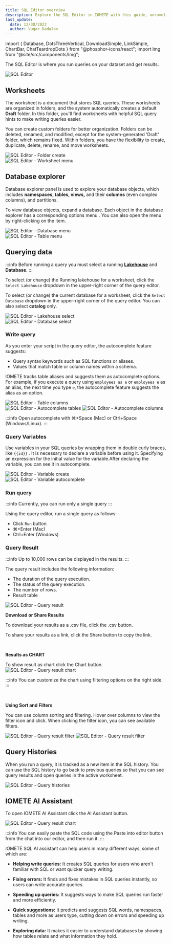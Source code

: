 ```yaml
---
title: SQL Editor overview
description: Explore the SQL Editor in IOMETE with this guide, unraveling the intricacies of querying for a seamless and efficient data exploration experience.
last_update:
  date: 12/30/2022
  author: Vugar Dadalov
---
```


import { Database, DotsThreeVertical, DownloadSimple, LinkSimple, ChartBar, ChatTeardropDots } from "@phosphor-icons/react";
import Img from "@site/src/components/Img";

The SQL Editor is where you run queries on your dataset and get results.

<Img src="/img/user-guide/sql-editor/sql-editor.png" alt="SQL Editor"/>

## Worksheets

The worksheet is a document that stores SQL queries. These worksheets are organized in folders, and the system automatically creates a default **Draft** folder. In this folder, you'll find worksheets with helpful SQL query hints to make writing queries easier.

You can create custom folders for better organization. Folders can be deleted, renamed, and modified, except for the system-generated 'Draft' folder, which remains fixed. Within folders, you have the flexibility to create, duplicate, delete, rename, and move worksheets.

<div class="row">
    <div class="col col--6">
      <Img src="/img/user-guide/sql-editor/folder-create.png" alt="SQL Editor - Folder create" maxWidth="400px"/>
    </div>
    <div class="col col--6">
      <Img src="/img/user-guide/sql-editor/worksheet-menu.png" alt="SQL Editor - Worksheet menu" maxWidth="400px"/>
    </div>
  </div>

## Database explorer

Database explorer panel is used to explore your database objects, which includes **namespaces, tables, views,** and their **columns** (even complex columns), and partitions.

To view database objects, expand a database. Each object in the database explorer has a corresponding options menu <DotsThreeVertical size={16} weight="duotone"/>.
You can also open the menu by right-clicking on the item.

<div class="row">
    <div class="col col--6">
      <Img src="/img/user-guide/sql-editor/db-menu.png" alt="SQL Editor - Database menu" maxWidth="400px"/>
    </div>
    <div class="col col--6">
      <Img src="/img/user-guide/sql-editor/table-menu.png" alt="SQL Editor - Table menu" maxWidth="400px"/>
    </div>
</div>

## Querying data

:::info
Before running a query you must select a running **[Lakehouse](/user-guide/virtual-lakehouses)** and **Database**.
:::

To select (or change) the Running lakehouse for a worksheet, click the `Select Lakehouse` dropdown in the upper-right corner of the query editor.

To select (or change) the current database for a worksheet, click the `Select Database` dropdown in the upper-right corner of the query editor.
You can also select **catalog** only.

<div class="row">
    <div class="col col--6">
      <Img src="/img/user-guide/sql-editor/lakehouse-select.png" alt="SQL Editor - Lakehouse select" maxWidth="400px"/>
    </div>
    <div class="col col--6">
      <Img src="/img/user-guide/sql-editor/db-select.png" alt="SQL Editor - Database select" maxWidth="400px"/>
    </div>
</div>

### Write query

As you enter your script in the query editor, the autocomplete feature suggests:

- Query syntax keywords such as SQL functions or aliases.
- Values that match table or column names within a schema.

IOMETE tracks table aliases and suggests them as autocomplete options. For example, if you execute a query using `employees as e` or `employees e` as an alias, the next time you type `e`, the autocomplete feature suggests the alias as an option.

  <div class="row">
    <div class="col col--5">
      <Img src="/img/user-guide/sql-editor/table-columns.png" alt="SQL Editor - Table columns" maxWidth="400px"/>
    </div>
    <div class="col col--7">
      <Img src="/img/user-guide/sql-editor/autocomplete-table.png" alt="SQL Editor - Autocomplete tables" maxWidth="400px"/>
      <Img src="/img/user-guide/sql-editor/autocomplete-column.png" alt="SQL Editor - Autocomplete columns" maxWidth="400px"/>
    </div>
  </div>

:::info Open autocomplete with
⌘+Space (Mac) or Ctrl+Space (Windows/Linux).
:::

### Query Variables

Use variables in your SQL queries by wrapping them in double curly braces, like `{{id}}` .
It is necessary to declare a variable before using it. Specifying an expression for the initial value for the variable.After declaring the variable, you can see it in autocomplete.

<div class="row">
    <div class="col col--6">
      <Img src="/img/user-guide/sql-editor/variable-create.png" alt="SQL Editor - Variable create" maxWidth="400px"/>
    </div>
    <div class="col col--6">
      <Img src="/img/user-guide/sql-editor/variable-autocomplete.png" alt="SQL Editor - Variable autocomplete" maxWidth="400px"/>
    </div>
</div>

### Run query

:::info
Currently, you can run only a single query
:::

Using the query editor, run a single query as follows:

- Click `Run` button
- ⌘+Enter (Mac)
- Ctrl+Enter (Windows)

### Query Result

:::info
Up to 10,000 rows can be displayed in the results.
:::

The query result includes the following information:

- The duration of the query execution.
- The status of the query execution.
- The number of rows.
- Result table

<Img src="/img/user-guide/sql-editor/sql-editor-query-result-1.png" alt="SQL Editor - Query result"/>

<br/>

**Download or Share Results**

To download your results as a .csv file, click the <span className="inline-button"><DownloadSimple size={16}/>.csv</span> button.

To share your results as a link, click the <span className="inline-button"><LinkSimple size={16}/>Share</span> button to copy the link.

<br/>

**Results as CHART**

To show result as chart click the <span className="inline-button"><ChartBar size={16}/>Chart</span> button.
<Img src="/img/user-guide/sql-editor/sql-editor-query-result-chart.png"  alt="SQL Editor - Query result chart"/>

:::info
You can customize the chart using filtering options on the right side.
:::

<br/>

**Using Sort and Filters**

You can use column sorting and filtering. Hover over columns to view the filter icon and click.
When clicking the filter icon, you can see available filters.

<Img src="/img/user-guide/sql-editor/sql-editor-result-filter-1.png" maxWidth="360px" alt="SQL Editor - Query result filter"/>

<Img src="/img/user-guide/sql-editor/sql-editor-result-filter-contains-1.png" alt="SQL Editor - Query result filter"/>

## Query Histories

When you run a query, it is tracked as a new item in the SQL history. You can use the SQL history to go back to previous queries so that you can see query results and open queries in the active worksheet.

<Img src="/img/user-guide/sql-editor/query-history.png" alt="SQL Editor - Query histories"/>

## IOMETE AI Assistant

To open IOMETE AI Assistant click the <span className="inline-button"><ChatTeardropDots size={16}/>AI Assistant</span> button.

<Img src="/img/user-guide/sql-editor/sql-editor-ai-chat.png"  alt="SQL Editor - Query result chart"/>

:::info
You can easily paste the SQL code using the <span className="inline-button">Paste into editor</span> button from the chat into our editor, and then run it.
:::

IOMETE SQL AI assistant can help users in many different ways, some of which are:

- **Helping write queries:** It creates SQL queries for users who aren't familiar with SQL or want quicker query writing.

- **Fixing errors:** It finds and fixes mistakes in SQL queries instantly, so users can write accurate queries.

- **Speeding up queries:** It suggests ways to make SQL queries run faster and more efficiently.

- **Quick suggestions:** It predicts and suggests SQL words, namespaces, tables and more as users type, cutting down on errors and speeding up writing.

- **Exploring data:** It makes it easier to understand databases by showing how tables relate and what information they hold.
